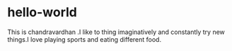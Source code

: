 # hello-world


This is chandravardhan .I like to thing imaginatively
and constantly try new things.I love playing sports and eating different food.
